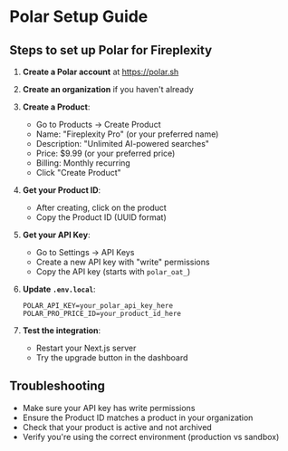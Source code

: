 # Polar Setup Guide

## Steps to set up Polar for Fireplexity

1. **Create a Polar account** at https://polar.sh

2. **Create an organization** if you haven't already

3. **Create a Product**:
   - Go to Products → Create Product
   - Name: "Fireplexity Pro" (or your preferred name)
   - Description: "Unlimited AI-powered searches"
   - Price: $9.99 (or your preferred price)
   - Billing: Monthly recurring
   - Click "Create Product"

4. **Get your Product ID**:
   - After creating, click on the product
   - Copy the Product ID (UUID format)

5. **Get your API Key**:
   - Go to Settings → API Keys
   - Create a new API key with "write" permissions
   - Copy the API key (starts with `polar_oat_`)

6. **Update `.env.local`**:
   ```
   POLAR_API_KEY=your_polar_api_key_here
   POLAR_PRO_PRICE_ID=your_product_id_here
   ```

7. **Test the integration**:
   - Restart your Next.js server
   - Try the upgrade button in the dashboard

## Troubleshooting

- Make sure your API key has write permissions
- Ensure the Product ID matches a product in your organization
- Check that your product is active and not archived
- Verify you're using the correct environment (production vs sandbox)